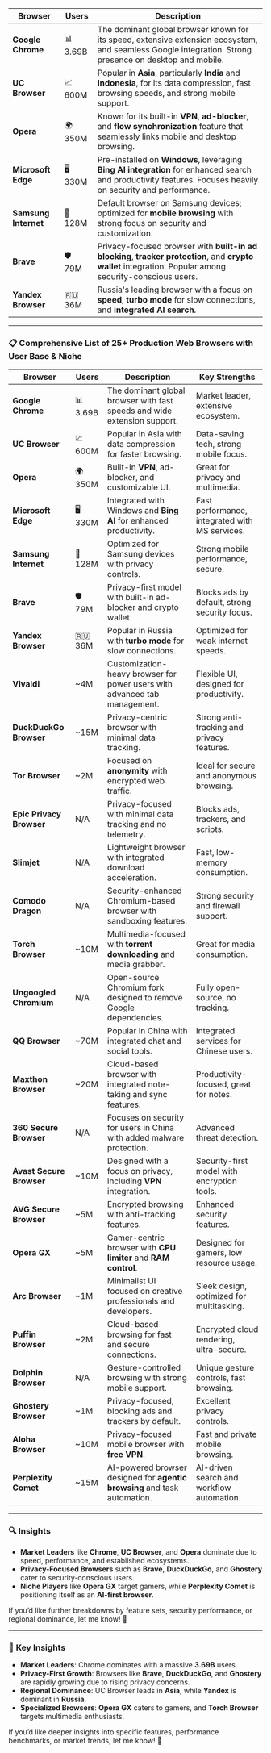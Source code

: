 | Browser             | Users       | Description |
|---------------------|-------------|--------------|
| **Google Chrome**    | 📊 3.69B    | The dominant global browser known for its speed, extensive extension ecosystem, and seamless Google integration. Strong presence on desktop and mobile. |
| **UC Browser**       | 📈 600M     | Popular in **Asia**, particularly **India** and **Indonesia**, for its data compression, fast browsing speeds, and strong mobile support. |
| **Opera**            | 🌍 350M     | Known for its built-in **VPN**, **ad-blocker**, and **flow synchronization** feature that seamlessly links mobile and desktop browsing. |
| **Microsoft Edge**   | 🖥 330M     | Pre-installed on **Windows**, leveraging **Bing AI integration** for enhanced search and productivity features. Focuses heavily on security and performance. |
| **Samsung Internet** | 📱 128M     | Default browser on Samsung devices; optimized for **mobile browsing** with strong focus on security and customization. |
| **Brave**            | 🛡 79M      | Privacy-focused browser with **built-in ad blocking**, **tracker protection**, and **crypto wallet** integration. Popular among security-conscious users. |
| **Yandex Browser**   | 🇷🇺 36M      | Russia's leading browser with a focus on **speed**, **turbo mode** for slow connections, and **integrated AI search**. |

---

### 📋 **Comprehensive List of 25+ Production Web Browsers with User Base & Niche**
| Browser               | Users       | Description                               | Key Strengths                       |
|-----------------------|-------------|-------------------------------------------|-------------------------------------|
| **Google Chrome**      | 📊 3.69B    | The dominant global browser with fast speeds and wide extension support. | Market leader, extensive ecosystem. |
| **UC Browser**         | 📈 600M     | Popular in Asia with data compression for faster browsing.                | Data-saving tech, strong mobile focus. |
| **Opera**              | 🌍 350M     | Built-in **VPN**, ad-blocker, and customizable UI.                        | Great for privacy and multimedia.  |
| **Microsoft Edge**     | 🖥 330M     | Integrated with Windows and **Bing AI** for enhanced productivity.        | Fast performance, integrated with MS services. |
| **Samsung Internet**   | 📱 128M     | Optimized for Samsung devices with privacy controls.                     | Strong mobile performance, secure. |
| **Brave**              | 🛡 79M      | Privacy-first model with built-in ad-blocker and crypto wallet.           | Blocks ads by default, strong security focus. |
| **Yandex Browser**     | 🇷🇺 36M      | Popular in Russia with **turbo mode** for slow connections.               | Optimized for weak internet speeds. |
| **Vivaldi**            | ~4M         | Customization-heavy browser for power users with advanced tab management. | Flexible UI, designed for productivity. |
| **DuckDuckGo Browser** | ~15M        | Privacy-centric browser with minimal data tracking.                       | Strong anti-tracking and privacy features. |
| **Tor Browser**        | ~2M         | Focused on **anonymity** with encrypted web traffic.                      | Ideal for secure and anonymous browsing. |
| **Epic Privacy Browser**| N/A        | Privacy-focused with minimal data tracking and no telemetry.               | Blocks ads, trackers, and scripts. |
| **Slimjet**            | N/A         | Lightweight browser with integrated download acceleration.                | Fast, low-memory consumption. |
| **Comodo Dragon**      | N/A         | Security-enhanced Chromium-based browser with sandboxing features.        | Strong security and firewall support. |
| **Torch Browser**      | ~10M        | Multimedia-focused with **torrent downloading** and media grabber.        | Great for media consumption. |
| **Ungoogled Chromium** | N/A         | Open-source Chromium fork designed to remove Google dependencies.          | Fully open-source, no tracking. |
| **QQ Browser**         | ~70M        | Popular in China with integrated chat and social tools.                   | Integrated services for Chinese users. |
| **Maxthon Browser**    | ~20M        | Cloud-based browser with integrated note-taking and sync features.        | Productivity-focused, great for notes. |
| **360 Secure Browser** | N/A         | Focuses on security for users in China with added malware protection.      | Advanced threat detection. |
| **Avast Secure Browser** | ~10M      | Designed with a focus on privacy, including **VPN** integration.            | Security-first model with encryption tools. |
| **AVG Secure Browser** | ~5M         | Encrypted browsing with anti-tracking features.                            | Enhanced security features. |
| **Opera GX**           | ~5M         | Gamer-centric browser with **CPU limiter** and **RAM control**.             | Designed for gamers, low resource usage. |
| **Arc Browser**        | ~1M         | Minimalist UI focused on creative professionals and developers.            | Sleek design, optimized for multitasking. |
| **Puffin Browser**     | ~2M         | Cloud-based browsing for fast and secure connections.                     | Encrypted cloud rendering, ultra-secure. |
| **Dolphin Browser**    | N/A         | Gesture-controlled browsing with strong mobile support.                    | Unique gesture controls, fast browsing. |
| **Ghostery Browser**   | ~1M         | Privacy-focused, blocking ads and trackers by default.                     | Excellent privacy controls. |
| **Aloha Browser**      | ~10M        | Privacy-focused mobile browser with **free VPN**.                          | Fast and private mobile browsing. |
| **Perplexity Comet**   | ~15M        | AI-powered browser designed for **agentic browsing** and task automation.   | AI-driven search and workflow automation. |

---

### 🔍 **Insights**
- **Market Leaders** like **Chrome**, **UC Browser**, and **Opera** dominate due to speed, performance, and established ecosystems.
- **Privacy-Focused Browsers** such as **Brave**, **DuckDuckGo**, and **Ghostery** cater to security-conscious users.
- **Niche Players** like **Opera GX** target gamers, while **Perplexity Comet** is positioning itself as an **AI-first browser**.

If you’d like further breakdowns by feature sets, security performance, or regional dominance, let me know! 🚀

---

### 🔮 **Key Insights**
- **Market Leaders**: Chrome dominates with a massive **3.69B** users.
- **Privacy-First Growth**: Browsers like **Brave**, **DuckDuckGo**, and **Ghostery** are rapidly growing due to rising privacy concerns.
- **Regional Dominance**: UC Browser leads in **Asia**, while **Yandex** is dominant in **Russia**.
- **Specialized Browsers**: **Opera GX** caters to gamers, and **Torch Browser** targets multimedia enthusiasts.

If you’d like deeper insights into specific features, performance benchmarks, or market trends, let me know! 🚀
